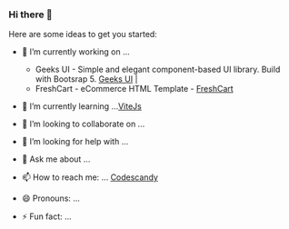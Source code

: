 ### Hi there 👋

Here are some ideas to get you started:

- 🔭 I’m currently working on ... 
  
  - Geeks UI - Simple and elegant component-based UI library. Build with Bootsrap 5. [Geeks UI](https://geeksui.codescandy.com/) | 
  - FreshCart - eCommerce HTML Template - [FreshCart](https://freshcart.codescandy.com/pages/overview.html)
  
- 🌱 I’m currently learning ...[ViteJs](https://vitejs.dev/)
- 👯 I’m looking to collaborate on ...
- 🤔 I’m looking for help with ...
- 💬 Ask me about ...
- 📫 How to reach me: ... [Codescandy](https://codescandy.com)
- 😄 Pronouns: ...
- ⚡ Fun fact: ...

